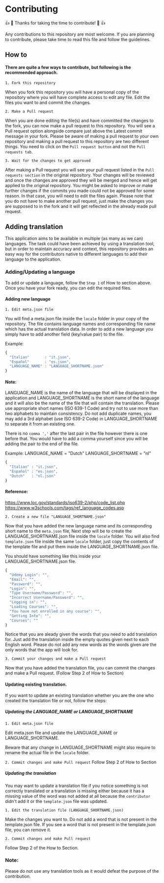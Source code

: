 # Contributing

👍 🎉 Thanks for taking the time to contribute! 🎉 👍

Any contributions to this repository are most welcome. If you are planning to contribute, please take time to read this file and follow the guidelines.

## How to

#### There are quite a few ways to contribute, but following is the recommended approach.

`1. Fork this repository`

When you fork this repository you will have a personal copy of the repository where you will have complete access to edit any file. 
Edit the files you want to and commit the changes.

`2. Make a Pull request`

When you are done editing the file(s) and have committed the changes to the fork, you can now make a pull request to this repository.
You will see a Pull request option alongside compare just above the Latest commit message in your fork. 
Please be aware of making a pull request to your own repository and making a pull request to this repository are two different things.
You need to click on the `Pull request button` and not the `Pull requests tab`. 

`3. Wait for the changes to get approved`

After making a Pull request you will see your pull request listed in the `Pull requests section` in the original repository.
Your changes will be reviewed and once the changes are approved they will be merged and hence will get applied to the original repository.
You might be asked to improve or make further changes if the commits you made could not be approved for some reason. In that case, you will need to edit the files again. 
Please note that you do not have to make another pull request, just make the changes you are supposed to in the fork and it will get reflected in the already made pull request.


## Adding translation

This application aims to be available in multiple (as many as we can) languages. 
The task could have been achieved by using a translation tool, but in order to maintain accuracy and context, this repository provides an easy way for the contributors native to different languages to add their language to the application.

### Adding/Updating a language

To add or update a language, follow the `Step 1` of  How to section above. 
Once you have your fork ready, you can edit the required files.  

#### Adding new language 

`1. Edit meta.json file`

You will find a meta.json file inside the `locale` folder in your copy of the repository. 
The file contains language names and corresponding file name which has the actual translation data. In order to add a new language you simply have to add another field (key/value pair) to the file.

Example:

```javascript
{
  "Italian"       : "it.json",
  "Español"       : "es.json", 
  "LANGUAGE_NAME" : "LANGUAGE_SHORTNAME.json"
}
```

#### Note: 
LANGUAGE_NAME is the name of the language that will be displayed in the application and LANGUAGE_SHORTNAME is the short name of the language and it will also be the name of the file that will contain the translation. 
Please use appropriate short names (ISO 639-1 Code) and try not to use more than two alphabets to maintain consistency. 
Do not add duplicate names, you may add a 3rd alphabet (use ISO 639-2 Code) in LANGUAGE_SHORTNAME to separate it from an existing one. 

There is no `comma ','` after the last pair in the file however there is one before that. 
You would have to add a comma yourself since you will be adding the pair to the end of the file.

Example:
LANGUAGE_NAME = "Dutch" LANGUAGE_SHORTNAME = "nl"

```javascript
{
  "Italian" : "it.json",
  "Español" : "es.json", 
  "Dutch"   : "nl.json"
}
```
#### Reference:
https://www.loc.gov/standards/iso639-2/php/code_list.php
https://www.w3schools.com/tags/ref_language_codes.asp

`2. Create a new file "LANGUAGE_SHORTNAME.json"`

Now that you have added the new language name and its corresponding short name to the `meta.json` file, Next step will be to create the LANGUAGE_SHORTNAME.json file inside the `locale` folder.
You will also find `template.json` file inside the same `locale` folder, just copy the contents of the template file and put them inside the LANGUAGE_SHORTNAME.json file.

You should have something like this inside your LANGUAGE_SHORTNAME.json file.
```javascript
{
  "Udemy Login": "",
  "Email": "",
  "Password": "",
  "Login": "",
  "Type Username/Password": "",
  "Incorrect Username/Password": "",
  "Logging in": "",
  "Loading Courses": "",
  "You have not enrolled in any course": "",
  "Getting Info": "",
  "Courses": ""
}
```
Notice that you are aleady given the words that you need to add translation for. Just add the translation inside the empty quotes given next to each English word.
Please do not add any new words as the words given are the only words that the app will look for.

`3. Commit your changes and make a Pull request`

Now that you have added the translation file, you can commit the changes and make a Pull request. (Follow Step 2 of How to Section)

#### Updating existing translation.

If you want to update an existing translation whether you are the one who created the translation file or not, follow the steps:

##### Updating the LANGUAGE_NAME or LANGUAGE_SHORTNAME

`1. Edit meta.json file` 

Edit meta.json file and update the LANGUAGE_NAME or LANGUAGE_SHORTNAME.

Beware that any change in LANGUAGE_SHORTNAME might also require to rename the actual file in the `locale` folder.

`2. Commit changes and make Pull request`
Follow Step 2 of How to Section


##### Updating the translation

You may want to update a translation file if you notice something is not correctly translated or a translation is missing either because it has a missing value of the word was not added at all because the `contributor` didn't add it or the `template.json` file was updated.

`1. Edit the translation file (LANGUAGE_SHORTNAME.json)` 

Make the changes you want to. Do not add a word that is not present in the template.json file. If you see a word that is not present in the template.json file, you can remove it.

`2. Commit changes and make Pull request`

Follow Step 2 of the How to Section.


### Note: 
Please do not use any translation tools as it would defeat the purpose of the contribution. 
